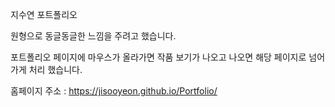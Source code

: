 지수연 포트폴리오 

원형으로 동글동글한 느낌을 주려고 했습니다. 

포트폴리오 페이지에 마우스가 올라가면 
작품 보기가 나오고 나오면 해당 페이지로 넘어가게 처리 했습니다. 

홈페이지 주소 : https://jisooyeon.github.io/Portfolio/
